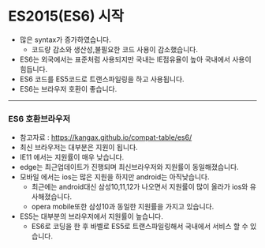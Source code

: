 ES2015(ES6) 시작
===
* 많은 syntax가 증가하였습니다.
    * 코드량 감소와 생산성,불필요한 코드 사용이 감소했습니다.
* ES6는 외국에서는 표준처럼 사용되지만 국내는 IE점유율이 높아 국내에서 사용이 힘듭니다.
* ES6 코드를 ES5코드로 트랜스파일링을 하고 사용됩니다.
* ES6는 브라우저 호환이 좋습니다.
---
### ES6 호환브라우저
* 참고자료 : https://kangax.github.io/compat-table/es6/
* 최신 브라우저는 대부분은 지원이 됩니다.
* IE11 에서는 지원률이 매우 낮습니다.
* edge는 최근업데이트가 진행되며 최신브라우저와 지원률이 동일해졌습니다.
* 모바일 에서는 ios는 많은 지원을 하지만 android는 아직낮습니다.
    * 최근에는 android대신 삼성10,11,12가 나오면서 지원률이 많이 올라가 ios와 유사해졌습니다.
    * opera mobile또한 삼성10과 동일한 지원률을 가지고 있습니다.
* ES5는 대부분의 브라우저에서 지원률이 높습니다.
    * ES6로 코딩을 한 후 바벨로 ES5로 트랜스파일링해서 국내에서 서비스 할 수 있습니다.